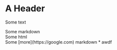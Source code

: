 # A Header
Some text

<AReactComponent>
Some markdown
</AReactComponent>

<div>Some html</div>

<AnotherReactComponent someProp="1" anotherProp="2">
Some [more](https://google.com) markdown
</AnotherReactComponent>

<ASelfClosingComponent />

<AnotherSelfClosingComponent aProp="1"/>

<AComponent>
* awdf
</AComponent>

<AComponentGoesHere props="123" some="asdf" more="123123" lots="asdfasdf">
<AnotherComponent />
</AComponentGoesHere>
